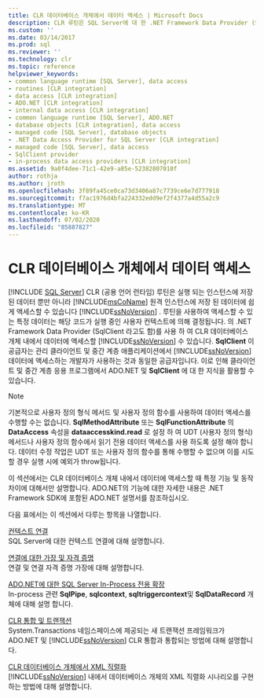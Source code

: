 ```yaml
---
title: CLR 데이터베이스 개체에서 데이터 액세스 | Microsoft Docs
description: CLR 루틴은 SQL Server에 대 한 .NET Framework Data Provider (SqlClient 라고도 함)를 사용 하 여 CLR 데이터베이스 개체 내에서 데이터에 액세스할 수 있습니다.
ms.custom: ''
ms.date: 03/14/2017
ms.prod: sql
ms.reviewer: ''
ms.technology: clr
ms.topic: reference
helpviewer_keywords:
- common language runtime [SQL Server], data access
- routines [CLR integration]
- data access [CLR integration]
- ADO.NET [CLR integration]
- internal data access [CLR integration]
- common language runtime [SQL Server], ADO.NET
- database objects [CLR integration], data access
- managed code [SQL Server], database objects
- .NET Data Access Provider for SQL Server [CLR integration]
- managed code [SQL Server], data access
- SqlClient provider
- in-process data access providers [CLR integration]
ms.assetid: 9a0f4dee-71c1-42e9-a85e-52382807010f
author: rothja
ms.author: jroth
ms.openlocfilehash: 3f89fa45ce0ca73d3406a87c7739ce6e7d777918
ms.sourcegitcommit: f7ac1976d4bfa224332edd9ef2f4377a4d55a2c9
ms.translationtype: MT
ms.contentlocale: ko-KR
ms.lasthandoff: 07/02/2020
ms.locfileid: "85887827"
---
```

# <a name="data-access-from-clr-database-objects"></a>CLR 데이터베이스 개체에서 데이터 액세스
[!INCLUDE [SQL Server](../../../includes/applies-to-version/sqlserver.md)]
  CLR (공용 언어 런타임) 루틴은 실행 되는 인스턴스에 저장 된 데이터 뿐만 아니라 [!INCLUDE[msCoName](../../../includes/msconame-md.md)] 원격 인스턴스에 저장 된 데이터에 쉽게 액세스할 수 있습니다 [!INCLUDE[ssNoVersion](../../../includes/ssnoversion-md.md)] . 루틴을 사용하여 액세스할 수 있는 특정 데이터는 해당 코드가 실행 중인 사용자 컨텍스트에 의해 결정됩니다. 의 .NET Framework Data Provider (SqlClient 라고도 함)를 사용 하 여 CLR 데이터베이스 개체 내에서 데이터에 액세스할 [!INCLUDE[ssNoVersion](../../../includes/ssnoversion-md.md)] 수 있습니다. **SqlClient** 이 공급자는 관리 클라이언트 및 중간 계층 애플리케이션에서 [!INCLUDE[ssNoVersion](../../../includes/ssnoversion-md.md)] 데이터에 액세스하는 개발자가 사용하는 것과 동일한 공급자입니다. 이로 인해 클라이언트 및 중간 계층 응용 프로그램에서 ADO.NET 및 **SqlClient** 에 대 한 지식을 활용할 수 있습니다.  
  
> [!NOTE]  
>  기본적으로 사용자 정의 형식 메서드 및 사용자 정의 함수를 사용하여 데이터 액세스를 수행할 수는 없습니다. **SqlMethodAttribute** 또는 **SqlFunctionAttribute** 의 **DataAccess** 속성을 **dataaccesskind.read** 로 설정 하 여 UDT (사용자 정의 형식) 메서드나 사용자 정의 함수에서 읽기 전용 데이터 액세스를 사용 하도록 설정 해야 합니다. 데이터 수정 작업은 UDT 또는 사용자 정의 함수를 통해 수행할 수 없으며 이를 시도할 경우 실행 시에 예외가 throw됩니다.  
  
 이 섹션에서는 CLR 데이터베이스 개체 내에서 데이터에 액세스할 때 특정 기능 및 동작 차이에 대해서만 설명합니다. ADO.NET의 기능에 대한 자세한 내용은 .NET Framework SDK에 포함된 ADO.NET 설명서를 참조하십시오.  
  
 다음 표에서는 이 섹션에서 다루는 항목을 나열합니다.  
  
 [컨텍스트 연결](../../../relational-databases/clr-integration/data-access/context-connection.md)  
 SQL Server에 대한 컨텍스트 연결에 대해 설명합니다.  
  
 [연결에 대한 가장 및 자격 증명](../../../relational-databases/clr-integration/data-access/impersonation-and-credentials-for-connections.md)  
 연결 및 연결 자격 증명 가장에 대해 설명합니다.  
  
 [ADO.NET에 대한 SQL Server In-Process 전용 확장](../../../relational-databases/clr-integration-data-access-in-process-ado-net/sql-server-in-process-specific-extensions-to-ado-net.md)  
 In-process 관련 **SqlPipe**, **sqlcontext**, **sqltriggercontext**및 **SqlDataRecord** 개체에 대해 설명 합니다.  
  
 [CLR 통합 및 트랜잭션](../../../relational-databases/clr-integration-data-access-transactions/clr-integration-and-transactions.md)  
 System.Transactions 네임스페이스에 제공되는 새 트랜잭션 프레임워크가 ADO.NET 및 [!INCLUDE[ssNoVersion](../../../includes/ssnoversion-md.md)] CLR 통합과 통합되는 방법에 대해 설명합니다.  
  
 [CLR 데이터베이스 개체에서 XML 직렬화](https://msdn.microsoft.com/library/ac84339b-9384-4710-bebc-01607864a344)  
 [!INCLUDE[ssNoVersion](../../../includes/ssnoversion-md.md)] 내에서 데이터베이스 개체의 XML 직렬화 시나리오를 구현하는 방법에 대해 설명합니다.  
  
  
